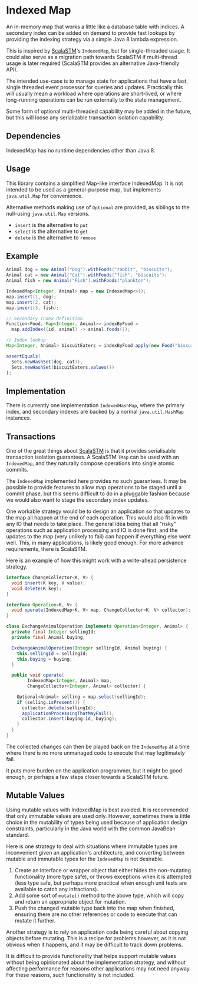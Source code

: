 Indexed Map
===========

An in-memory map that works a little like a database table with indices. A
secondary index can be added on demand to provide fast lookups by providing
the indexing strategy via a simple Java 8 lambda expression.

This is inspired by [ScalaSTM][1]'s `IndexedMap`, but for single-threaded usage.
It could also serve as a migration path towards ScalaSTM if multi-thread usage is
later required (ScalaSTM provides an alternative Java-friendly API).

The intended use-case is to manage state for applications that have a fast,
single threaded event processor for queries and updates. Practically this will
usually mean a workload where operations are short-lived, or where long-running
operations can be run externally to the state management.

Some form of optional multi-threaded capability may be added in the future, but
this will loose any serializable transaction isolation capability.

Dependencies
------------

IndexedMap has no runtime dependencies other than Java 8.

Usage
-----

This library contains a simplified Map-like interface IndexedMap. It is not
intended to be used as a general-purpose map, but implements `java.util.Map`
for convenience.

Alternative methods making use of `Optional` are provided, as siblings to the
null-using `java.util.Map` versions.

* `insert` is the alternative to `put`
* `select` is the alternative to `get`
* `delete` is the alternative to `remove`

Example
-------

```java
Animal dog = new Animal("Dog").withFoods("rabbit", "biscuits");
Animal cat = new Animal("Cat").withFoods("fish", "biscuits");
Animal fish = new Animal("Fish").withFoods("plankton");

IndexedMap<Integer, Animal> map = new IndexedMap<>();
map.insert(1, dog);
map.insert(2, cat);
map.insert(3, fish);

// Secondary index definition
Function<Food, Map<Integer, Animal>> indexByFood =
  map.addIndex((id, animal) -> animal.foods());

// Index lookup
Map<Integer, Animal> biscuitEaters = indexByFood.apply(new Food("biscuits"));

assertEquals(
  Sets.newHashSet(dog, cat)),
  Sets.newHashSet(biscuitEaters.values())
);
```

Implementation
--------------

There is currently one implementation `IndexedHashMap`, where the primary
index, and secondary indexes are backed by a normal `java.util.HashMap`
instances.

Transactions
------------

One of the great things about [ScalaSTM][1] is that it provides serialisable
transaction isolation guarantees. A ScalaSTM `TMap` can be used with an
`IndexedMap`, and they naturally compose operations into single atomic commits.

The `IndexedMap` implemented here provides no such guarantees. It may be possible
to provide features to allow map operations to be staged until a commit phase,
but this seems difficult to do in a pluggable fashion because we would also want
to stage the secondary index updates.

One workable strategy would be to design an application so that updates to the
map all happen at the end of each operation. This would also fit in with any IO
that needs to take place. The general idea being that all "risky" operations
such as application processing and IO is done first, and the updates to the map
(very unlikely to fail) can happen if everything else went well. This, in many
applications, is likely good enough. For more advance requirements, there is
ScalaSTM.

Here is an example of how this might work with a write-ahead persistence
strategy.

```java
interface ChangeCollector<K, V> {
  void insert(K key, V value);
  void delete(K key);
}

interface Operation<K, V> {
  void operate(IndexedMap<K, V> map, ChangeCollector<K, V> collector);
}

class ExchangeAnimalOperation implements Operation<Integer, Animal> {
  private final Integer sellingId;
  private final Animal buying;

  ExchangeAnimalOperation(Integer sellingId, Animal buying) {
    this.sellingId = sellingId;
    this.buying = buying;
  }

  public void operate(
        IndexedMap<Integer, Animal> map,
        ChangeCollector<Integer, Animal> collector) {

    Optional<Animal> selling = map.select(sellingId);
    if (selling.isPresent()) {
      collector.delete(sellingId);
      applicationProcessingThatMayFail();
      collector.insert(buying.id, buying);
    }
  }
}
```

The collected changes can then be played back on the `IndexedMap` at a time
where there is no more unmanaged code to execute that may legitimately fail.

It puts more burden on the application programmer, but it might be good enough,
or perhaps a few steps closer towards a ScalaSTM future.

Mutable Values
--------------

Using mutable values with IndexedMap is best avoided. It is recommended that
only immutable values are used only. However, sometimes there is little choice
in the mutability of types being used because of application design constraints,
particularly in the Java world with the common JavaBean standard.

Here is one strategy to deal with situations where immutable types are inconvenient
given an application's architecture, and converting between mutable and immutable
types for the `IndexedMap` is not desirable.

1. Create an interface or wrapper object that either hides the non-mutating
   functionality (more type safe), or throws exceptions when it is attempted
   (less type safe, but perhaps more practical when enough unit tests are
   available to catch any infractions).
2. Add some sort of `mutate()` method to the above type, which will copy and
   return an appropriate object for mutation.
3. Push the changed mutable type back into the map when finished, ensuring
   there are no other references or code to execute that can mutate it further.

Another strategy is to rely on application code being careful about copying
objects before mutating. This is a recipe for problems however, as it is not
obvious when it happens, and it may be difficult to track down problems.

It is difficult to provide functionality that helps support mutable values
without being opinionated about the implementation strategy, and without
affecting performance for reasons other applications may not need anyway.
For these reasons, such functionality is not included.

[1]: http://nbronson.github.io/scala-stm

